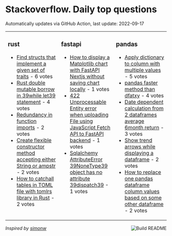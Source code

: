 # Stackoverflow. Daily top questions 

Automatically updates via GitHub Action, last update: <!-- date starts -->2022-09-17<!-- date ends -->


<table><tr><td valign="top" width="33%">

### rust
<!-- rust starts -->
* [Find structs that implement a given set of traits](https://stackoverflow.com/questions/73752344/find-structs-that-implement-a-given-set-of-traits) - 6 votes
* [Rust  double mutable borrow in 39while let39 statement](https://stackoverflow.com/questions/73738713/rust-double-mutable-borrow-in-while-let-statement) - 4 votes
* [Redundancy in function imports](https://stackoverflow.com/questions/73741727/redundancy-in-function-imports) - 2 votes
* [Create flexible constructor method accepting either String or ampstr](https://stackoverflow.com/questions/73750718/create-flexible-constructor-method-accepting-either-string-or-str) - 2 votes
* [How to catchall tables in TOML file with tomlrs library in Rust](https://stackoverflow.com/questions/73740451/how-to-catch-all-tables-in-toml-file-with-toml-rs-library-in-rust) - 2 votes
<!-- rust ends -->
</td><td valign="top" width="34%">


### fastapi
<!-- fastapi starts -->
* [How to display a Matplotlib chart with FastAPI Nextjs without saving chart locally](https://stackoverflow.com/questions/73754664/how-to-display-a-matplotlib-chart-with-fastapi-nextjs-without-saving-chart-loca) - 1 votes
* [422 Unprocessable Entity error when uploading File using JavaScript Fetch API to FastAPI backend](https://stackoverflow.com/questions/73739357/422-unprocessable-entity-error-when-uploading-file-using-javascript-fetch-api-to) - 1 votes
* [Sqlalchemy AttributeError 39NoneType39 object has no attribute 39dispatch39](https://stackoverflow.com/questions/73746441/sqlalchemy-attributeerror-nonetype-object-has-no-attribute-dispatch) - 1 votes
<!-- fastapi ends -->
</td><td valign="top" width="34%">


### pandas
<!-- pandas starts -->
* [Apply dictionary to column with multiple values](https://stackoverflow.com/questions/73750380/apply-dictionary-to-column-with-multiple-values) - 5 votes
* [pandas faster method than dfatxy](https://stackoverflow.com/questions/73740568/pandas-faster-method-than-df-atx-y) - 4 votes
* [Date dependent calculation from 2 dataframes  average 6month return](https://stackoverflow.com/questions/73751629/date-dependent-calculation-from-2-dataframes-average-6-month-return) - 3 votes
* [Show trend arrows while displaying a dataframe](https://stackoverflow.com/questions/73745198/show-trend-arrows-while-displaying-a-dataframe) - 2 votes
* [How to replace one pandas dataframe column values based on some other dataframe](https://stackoverflow.com/questions/73747324/how-to-replace-one-pandas-dataframe-column-values-based-on-some-other-dataframe) - 2 votes
<!-- pandas ends -->
</td></tr></table>

<a href="https://github.com/hp0404/hp0404/actions"><img src="https://github.com/hp0404/hp0404/workflows/Build%20README/badge.svg" align="right" alt="Build README"></a> <p>*Inspired by  [simonw](https://github.com/simonw/simonw)*</p>
